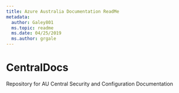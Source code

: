 ```yaml
---
title: Azure Australia Documentation ReadMe
metadata:
  author: Galey801
  ms.topic: readme
  ms.date: 04/25/2019
  ms.author: grgale
---
```


# CentralDocs
Repository for AU Central Security and Configuration Documentation
